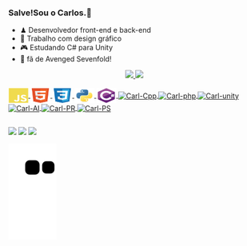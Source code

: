 ### Salve!Sou o Carlos.👋


- ♟  Desenvolvedor front-end e back-end 
- 🎨 Trabalho com design gráfico 
- 🎮 Estudando C# para Unity
- 🎸 fã de Avenged Sevenfold! 


<div align="center">
  <a href="https://github.com/CarlosDevH">
  <img height="180em" src="https://github-readme-stats.vercel.app/api?username=CarlosDevH&show_icons=true&theme=&include_all_commits=true&count_private=true"/>
  <img height="150em" src="https://github-readme-stats.vercel.app/api/top-langs/?username=CarlosDevH&layout=compact&langs_count=7&theme="/>
</div>
 
 <div style="display: inline_block"><br>
  <img align="center" alt="Carl-Js" height="30" width="40" src="https://raw.githubusercontent.com/devicons/devicon/master/icons/javascript/javascript-plain.svg">
  <img align="center" alt="Carl-HTML" height="30" width="40" src="https://raw.githubusercontent.com/devicons/devicon/master/icons/html5/html5-original.svg">
  <img align="center" alt="Carl-CSS" height="30" width="40" src="https://raw.githubusercontent.com/devicons/devicon/master/icons/css3/css3-original.svg">
  <img align="center" alt="Carl-Python" height="30" width="40" src="https://raw.githubusercontent.com/devicons/devicon/master/icons/python/python-original.svg">
  <img align="center" alt="Carl-Csharp" height="30" width="40" src="https://raw.githubusercontent.com/devicons/devicon/master/icons/csharp/csharp-original.svg">
  <img align="center" alt="Carl-Cpp" height="30" width="40" src="https://cdn.jsdelivr.net/gh/devicons/devicon/icons/cplusplus/cplusplus-original.svg" />
  <img align="center" alt="Carl-php" height="30" width="40" src="https://cdn.jsdelivr.net/gh/devicons/devicon/icons/php/php-plain.svg" /> 
  <img align="center" alt="Carl-unity" height="30" width="40" src="https://cdn.jsdelivr.net/gh/devicons/devicon/icons/unity/unity-original.svg" />
          
  <img align="center" alt="Carl-AI" height="30" width="40" src="https://cdn.jsdelivr.net/gh/devicons/devicon/icons/illustrator/illustrator-plain.svg">
  <img align="center" alt="Carl-PR" height="30" width="40" src="https://cdn.jsdelivr.net/gh/devicons/devicon/icons/premierepro/premierepro-original.svg"/>
  <img align="center" alt="Carl-PS" height="30" width="40" src="https://cdn.jsdelivr.net/gh/devicons/devicon/icons/photoshop/photoshop-plain.svg" />        
    
</div>
  
  ##
 <div> 
  <a href="https://instagram.com/eh_u_carlitos" target="_blank"><img src="https://img.shields.io/badge/-Instagram-%23E4405F?style=for-the-badge&logo=instagram&logoColor=white" target="_blank"></a>
 <a href="https://discord.gg/kjCYQ4HB" target="_blank"><img src="https://img.shields.io/badge/Discord-7289DA?style=for-the-badge&logo=discord&logoColor=white" target="_blank"></a> 
  <a href = "mailto:carlosdeveloper669@gmail.com"><img src="https://img.shields.io/badge/-Gmail-%23333?style=for-the-badge&logo=gmail&logoColor=white" target="_blank"></a>
   
 
![Snake animation](https://github.com/CarlosDevH/CarlosDevH/blob/output/github-contribution-grid-snake.svg)
 
</div>

